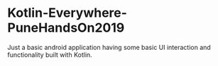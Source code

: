 # Kotlin-Everywhere-PuneHandsOn2019
Just a basic android application having some basic UI interaction and functionality built with Kotlin.
